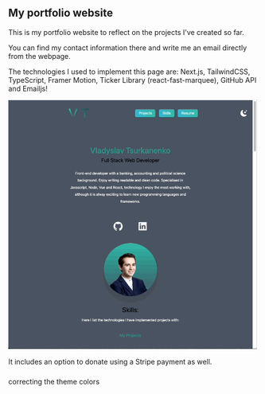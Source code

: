## My portfolio website

This is my portfolio website to reflect on the projects I've created so far.

You can find my contact information there and write me an email directly from the webpage.

The technologies I used to implement this page are: Next.js, TailwindCSS, TypeScript, Framer Motion, Ticker Library (react-fast-marquee), GitHub API and Emailjs!

<img src="./public/portfoliopage.gif" width="500px"/>


It includes an option to donate using a Stripe payment as well.

###


correcting the theme colors
